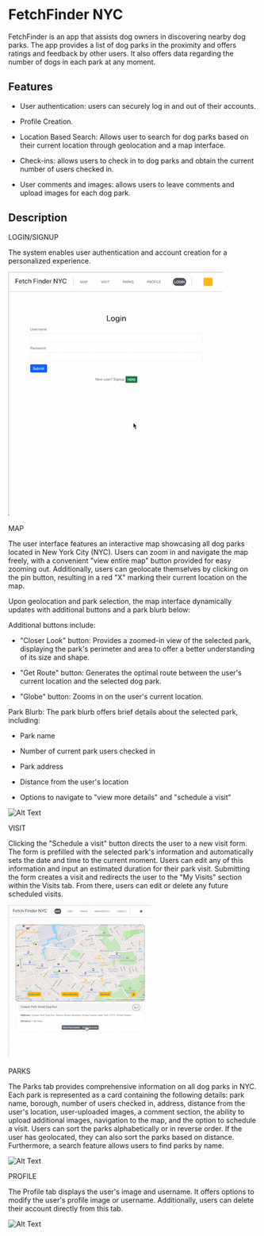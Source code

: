 # FetchFinder NYC

  
FetchFinder is an app that assists dog owners in discovering nearby dog parks. The app provides a list of dog parks in the proximity and offers ratings and feedback by other users. It also offers data regarding the number of dogs in each park at any moment.
  

## Features
  
- User authentication: users can securely log in and out of their accounts.

- Profile Creation.

- Location Based Search: Allows user to search for dog parks based on their current location through geolocation and a map interface.

- Check-ins: allows users to check in to dog parks and obtain the current number of users checked in.
- User comments and images: allows users to leave comments and upload images for each dog park.


  

## Description

LOGIN/SIGNUP

  

The system enables user authentication and account creation for a personalized experience.

  ![Alt Text](media/signup.gif)

MAP

The user interface features an interactive map showcasing all dog parks located in New York City (NYC). Users can zoom in and navigate the map freely, with a convenient "view entire map" button provided for easy zooming out. Additionally, users can geolocate themselves by clicking on the pin button, resulting in a red "X" marking their current location on the map.

  

Upon geolocation and park selection, the map interface dynamically updates with additional buttons and a park blurb below:

  

Additional buttons include:

-   "Closer Look" button: Provides a zoomed-in view of the selected park, displaying the park's perimeter and area to offer a better understanding of its size and shape.
    
-   "Get Route" button: Generates the optimal route between the user's current location and the selected dog park.
    
-   "Globe" button: Zooms in on the user's current location.
    

Park Blurb: The park blurb offers brief details about the selected park, including:

-   Park name
    
-   Number of current park users checked in
    
-   Park address
    
-   Distance from the user's location
    
-   Options to navigate to "view more details" and "schedule a visit"
    
![Alt Text](media/map.gif)
  

VISIT

Clicking the "Schedule a visit" button directs the user to a new visit form. The form is prefilled with the selected park's information and automatically sets the date and time to the current moment. Users can edit any of this information and input an estimated duration for their park visit. Submitting the form creates a visit and redirects the user to the "My Visits" section within the Visits tab. From there, users can edit or delete any future scheduled visits.

  ![Alt Text](media/visit.gif)

PARKS

  

The Parks tab provides comprehensive information on all dog parks in NYC. Each park is represented as a card containing the following details: park name, borough, number of users checked in, address, distance from the user's location, user-uploaded images, a comment section, the ability to upload additional images, navigation to the map, and the option to schedule a visit. Users can sort the parks alphabetically or in reverse order. If the user has geolocated, they can also sort the parks based on distance. Furthermore, a search feature allows users to find parks by name.

  ![Alt Text](media/park.gif)
  
PROFILE

The Profile tab displays the user's image and username. It offers options to modify the user's profile image or username. Additionally, users can delete their account directly from this tab.

![Alt Text](media/profile.gif)  